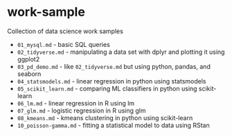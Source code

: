 # work-sample
Collection of data science work samples

+ `01_mysql.md` - basic SQL queries
+ `02_tidyverse.md` - manipulating a data set with dplyr and plotting it using ggplot2
+ `03_pd_demo.md` - like `02_tidyverse.md` but using python, pandas, and seaborn
+ `04_statsmodels.md` - linear regression in python using statsmodels
+ `05_scikit_learn.md` - comparing ML classifiers in python using scikit-learn
+ `06_lm.md` - linear regression in R using lm
+ `07_glm.md` - logistic regression in R using glm
+ `08_kmeans.md` - kmeans clustering in python using scikit-learn
+ `10_poisson-gamma.md` - fitting a statistical model to data using RStan
